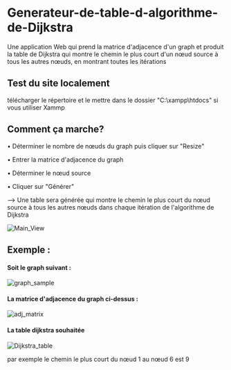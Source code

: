 # Generateur-de-table-d-algorithme-de-Dijkstra
Une application Web qui prend la matrice d'adjacence d'un graph et produit la table de Dijkstra qui montre le chemin le plus court d'un nœud source à tous les autres nœuds, en montrant toutes les itérations

## Test du site localement
télécharger le répertoire et le mettre dans le dossier "C:\xampp\htdocs" si vous utiliser Xammp


## Comment ça marche?
• Déterminer le nombre de nœuds du graph puis cliquer sur "Resize"

• Entrer la matrice d'adjacence du graph

• Déterminer le nœud source

• Cliquer sur "Générer"

--> Une table sera générée qui montre le chemin le plus court du nœud source à tous les autres nœuds dans chaque itération de l'algorithme de Dijkstra


![Main_View](https://user-images.githubusercontent.com/73041562/129944711-234fe7da-de77-46a8-92a1-22ca6f7f865f.PNG)

## Exemple :
#### Soit le graph suivant :
![graph_sample](https://user-images.githubusercontent.com/73041562/129945646-7e431b1a-a08f-4141-920a-c542e277f372.PNG)

#### La matrice d'adjacence du graph ci-dessus :
![adj_matrix](https://user-images.githubusercontent.com/73041562/129945815-5ee786de-174d-4f3a-85b3-c7e23987614e.PNG)

#### La table dijkstra souhaitée
![Dijkstra_table](https://user-images.githubusercontent.com/73041562/129945943-615bdd64-1217-4df5-9dbd-82e8c6e096f0.PNG)

par exemple le chemin le plus court du nœud 1 au nœud 6 est 9

